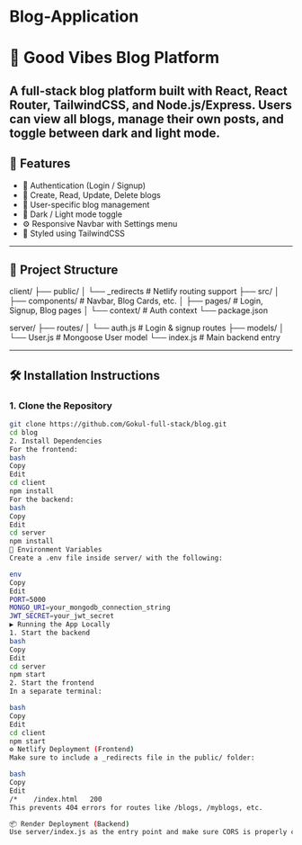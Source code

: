 # Blog-Application
# 📝 Good Vibes Blog Platform

A full-stack blog platform built with **React**, **React Router**, **TailwindCSS**, and **Node.js/Express**. Users can view all blogs, manage their own posts, and toggle between dark and light mode.
---

## 🚀 Features

- 🔐 Authentication (Login / Signup)
- 📝 Create, Read, Update, Delete blogs
- 👤 User-specific blog management
- 🌙 Dark / Light mode toggle
- ⚙️ Responsive Navbar with Settings menu
- 🎨 Styled using TailwindCSS

---

## 📁 Project Structure
client/
├── public/
│ └── _redirects # Netlify routing support
├── src/
│ ├── components/ # Navbar, Blog Cards, etc.
│ ├── pages/ # Login, Signup, Blog pages
│ └── context/ # Auth context
└── package.json

server/
├── routes/
│ └── auth.js # Login & signup routes
├── models/
│ └── User.js # Mongoose User model
└── index.js # Main backend entry


---

## 🛠️ Installation Instructions

### 1. Clone the Repository

```bash
git clone https://github.com/Gokul-full-stack/blog.git
cd blog
2. Install Dependencies
For the frontend:
bash
Copy
Edit
cd client
npm install
For the backend:
bash
Copy
Edit
cd server
npm install
🔑 Environment Variables
Create a .env file inside server/ with the following:

env
Copy
Edit
PORT=5000
MONGO_URI=your_mongodb_connection_string
JWT_SECRET=your_jwt_secret
▶️ Running the App Locally
1. Start the backend
bash
Copy
Edit
cd server
npm start
2. Start the frontend
In a separate terminal:

bash
Copy
Edit
cd client
npm start
⚙️ Netlify Deployment (Frontend)
Make sure to include a _redirects file in the public/ folder:

bash
Copy
Edit
/*    /index.html   200
This prevents 404 errors for routes like /blogs, /myblogs, etc.

📦 Render Deployment (Backend)
Use server/index.js as the entry point and make sure CORS is properly configured to allow requests from the Netlify frontend domain.
